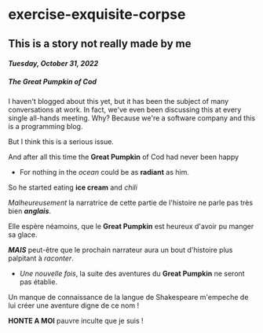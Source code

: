 # exercise-exquisite-corpse

## This is a story not really made by me

#### ***Tuesday, October 31, 2022***

##### **The Great Pumpkin of Cod**

I haven't blogged about this yet, but it has been the subject of many conversations at work. In fact, we've even been discussing this at every single all-hands meeting. Why? Because we're a software company and this is a programming blog.

But I think this is a serious issue.

And after all this time the **Great Pumpkin** of Cod had never been happy

- For nothing in the _ocean_ could be as **radiant** as him.

So he started eating **ice cream** and *chili*

*Malheureusement* la narratrice de cette partie de l'histoire ne parle pas très bien ***anglais***.

Elle espère néamoins, que le **Great Pumpkin** est heureux d'avoir pu manger sa glace.

***MAIS*** peut-être que le prochain narrateur aura un bout d'histoire plus palpitant à _raconter_. 

* *Une nouvelle fois*, la suite des aventures du **Great Pumpkin** ne seront pas établie.

Un manque de connaissance de la langue de Shakespeare m'empeche de lui créer une aventure digne de ce nom ! 

**HONTE A MOI** pauvre inculte que je suis ! 
